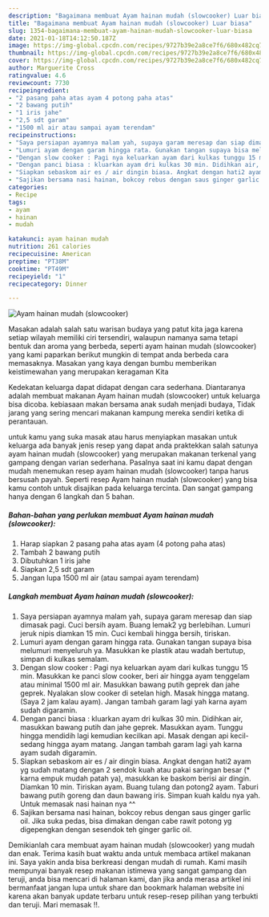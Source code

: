 ```yaml
---
description: "Bagaimana membuat Ayam hainan mudah (slowcooker) Luar biasa"
title: "Bagaimana membuat Ayam hainan mudah (slowcooker) Luar biasa"
slug: 1354-bagaimana-membuat-ayam-hainan-mudah-slowcooker-luar-biasa
date: 2021-01-18T14:12:50.187Z
image: https://img-global.cpcdn.com/recipes/9727b39e2a8ce7f6/680x482cq70/ayam-hainan-mudah-slowcooker-foto-resep-utama.jpg
thumbnail: https://img-global.cpcdn.com/recipes/9727b39e2a8ce7f6/680x482cq70/ayam-hainan-mudah-slowcooker-foto-resep-utama.jpg
cover: https://img-global.cpcdn.com/recipes/9727b39e2a8ce7f6/680x482cq70/ayam-hainan-mudah-slowcooker-foto-resep-utama.jpg
author: Marguerite Cross
ratingvalue: 4.6
reviewcount: 7730
recipeingredient:
- "2 pasang paha atas ayam 4 potong paha atas"
- "2 bawang putih"
- "1 iris jahe"
- "2,5 sdt garam"
- "1500 ml air atau sampai ayam terendam"
recipeinstructions:
- "Saya persiapan ayamnya malam yah, supaya garam meresap dan siap dimasak pagi. Cuci bersih ayam. Buang lemak2 yg berlebihan. Lumuri jeruk nipis diamkan 15 min. Cuci kembali hingga bersih, tiriskan."
- "Lumuri ayam dengan garam hingga rata. Gunakan tangan supaya bisa melumuri menyeluruh ya. Masukkan ke plastik atau wadah bertutup, simpan di kulkas semalam."
- "Dengan slow cooker : Pagi nya keluarkan ayam dari kulkas tunggu 15 min. Masukkan ke panci slow cooker, beri air hingga ayam tenggelam atau minimal 1500 ml air. Masukkan bawang putih geprek dan jahe geprek. Nyalakan slow cooker di setelan high. Masak hingga matang. (Saya 2 jam kalau ayam). Jangan tambah garam lagi yah karna ayam sudah digaramin."
- "Dengan panci biasa : kluarkan ayam dri kulkas 30 min. Didihkan air, masukkan bawang putih dan jahe geprek. Masukkan ayam. Tunggu hingga mendidih lagi kemudian kecilkan api. Masak dengan api kecil-sedang hingga ayam matang. Jangan tambah garam lagi yah karna ayam sudah digaramin."
- "Siapkan sebaskom air es / air dingin biasa. Angkat dengan hati2 ayam yg sudah matang dengan 2 sendok kuah atau pakai saringan besar (* karna empuk mudah patah ya), masukkan ke baskom berisi air dingin. Diamkan 10 min. Tiriskan ayam. Buang tulang dan potong2 ayam. Taburi bawang putih goreng dan daun bawang iris. Simpan kuah kaldu nya yah. Untuk memasak nasi hainan nya ^^"
- "Sajikan bersama nasi hainan, bokcoy rebus dengan saus ginger garlic oil. Jika suka pedas, bisa dimakan dengan cabe rawit potong yg digepengkan dengan sesendok teh ginger garlic oil."
categories:
- Recipe
tags:
- ayam
- hainan
- mudah

katakunci: ayam hainan mudah 
nutrition: 261 calories
recipecuisine: American
preptime: "PT38M"
cooktime: "PT49M"
recipeyield: "1"
recipecategory: Dinner

---
```



![Ayam hainan mudah (slowcooker)](https://img-global.cpcdn.com/recipes/9727b39e2a8ce7f6/680x482cq70/ayam-hainan-mudah-slowcooker-foto-resep-utama.jpg)

Masakan adalah salah satu warisan budaya yang patut kita jaga karena setiap wilayah memiliki ciri tersendiri, walaupun namanya sama tetapi bentuk dan aroma yang berbeda, seperti ayam hainan mudah (slowcooker) yang kami paparkan berikut mungkin di tempat anda berbeda cara memasaknya. Masakan yang kaya dengan bumbu memberikan keistimewahan yang merupakan keragaman Kita

Kedekatan keluarga dapat didapat dengan cara sederhana. Diantaranya adalah membuat makanan Ayam hainan mudah (slowcooker) untuk keluarga bisa dicoba. kebiasaan makan bersama anak sudah menjadi budaya, Tidak jarang yang sering mencari makanan kampung mereka sendiri ketika di perantauan.



untuk kamu yang suka masak atau harus menyiapkan masakan untuk keluarga ada banyak jenis resep yang dapat anda praktekkan salah satunya ayam hainan mudah (slowcooker) yang merupakan makanan terkenal yang gampang dengan varian sederhana. Pasalnya saat ini kamu dapat dengan mudah menemukan resep ayam hainan mudah (slowcooker) tanpa harus bersusah payah.
Seperti resep Ayam hainan mudah (slowcooker) yang bisa kamu contoh untuk disajikan pada keluarga tercinta. Dan sangat gampang hanya dengan 6 langkah dan 5 bahan.


<!--inarticleads1-->

##### Bahan-bahan yang perlukan membuat Ayam hainan mudah (slowcooker):

1. Harap siapkan 2 pasang paha atas ayam (4 potong paha atas)
1. Tambah 2 bawang putih
1. Dibutuhkan 1 iris jahe
1. Siapkan 2,5 sdt garam
1. Jangan lupa 1500 ml air (atau sampai ayam terendam)




<!--inarticleads2-->

##### Langkah membuat  Ayam hainan mudah (slowcooker):

1. Saya persiapan ayamnya malam yah, supaya garam meresap dan siap dimasak pagi. Cuci bersih ayam. Buang lemak2 yg berlebihan. Lumuri jeruk nipis diamkan 15 min. Cuci kembali hingga bersih, tiriskan.
1. Lumuri ayam dengan garam hingga rata. Gunakan tangan supaya bisa melumuri menyeluruh ya. Masukkan ke plastik atau wadah bertutup, simpan di kulkas semalam.
1. Dengan slow cooker : Pagi nya keluarkan ayam dari kulkas tunggu 15 min. Masukkan ke panci slow cooker, beri air hingga ayam tenggelam atau minimal 1500 ml air. Masukkan bawang putih geprek dan jahe geprek. Nyalakan slow cooker di setelan high. Masak hingga matang. (Saya 2 jam kalau ayam). Jangan tambah garam lagi yah karna ayam sudah digaramin.
1. Dengan panci biasa : kluarkan ayam dri kulkas 30 min. Didihkan air, masukkan bawang putih dan jahe geprek. Masukkan ayam. Tunggu hingga mendidih lagi kemudian kecilkan api. Masak dengan api kecil-sedang hingga ayam matang. Jangan tambah garam lagi yah karna ayam sudah digaramin.
1. Siapkan sebaskom air es / air dingin biasa. Angkat dengan hati2 ayam yg sudah matang dengan 2 sendok kuah atau pakai saringan besar (* karna empuk mudah patah ya), masukkan ke baskom berisi air dingin. Diamkan 10 min. Tiriskan ayam. Buang tulang dan potong2 ayam. Taburi bawang putih goreng dan daun bawang iris. Simpan kuah kaldu nya yah. Untuk memasak nasi hainan nya ^^
1. Sajikan bersama nasi hainan, bokcoy rebus dengan saus ginger garlic oil. Jika suka pedas, bisa dimakan dengan cabe rawit potong yg digepengkan dengan sesendok teh ginger garlic oil.




Demikianlah cara membuat ayam hainan mudah (slowcooker) yang mudah dan enak. Terima kasih buat waktu anda untuk membaca artikel makanan ini. Saya yakin anda bisa berkreasi dengan mudah di rumah. Kami masih mempunyai banyak resep makanan istimewa yang sangat gampang dan teruji, anda bisa mencari di halaman kami, dan jika anda merasa artikel ini bermanfaat jangan lupa untuk share dan bookmark halaman website ini karena akan banyak update terbaru untuk resep-resep pilihan yang terbukti dan teruji. Mari memasak !!. 
